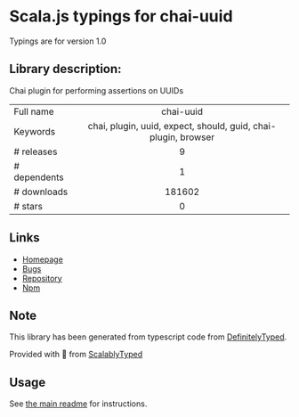 
# Scala.js typings for chai-uuid

Typings are for version 1.0

## Library description:
Chai plugin for performing assertions on UUIDs

|                    |                 |
| ------------------ | :-------------: |
| Full name          | chai-uuid |
| Keywords           | chai, plugin, uuid, expect, should, guid, chai-plugin, browser |
| # releases         | 9 |
| # dependents       | 1 |
| # downloads        | 181602 |
| # stars            | 0 |

## Links
- [Homepage](https://github.com/rfrench/chai-uuid#readme)
- [Bugs](https://github.com/rfrench/chai-uuid/issues)
- [Repository](https://github.com/rfrench/chai-uuid)
- [Npm](https://www.npmjs.com/package/chai-uuid)
    


## Note
This library has been generated from typescript code from [DefinitelyTyped](https://definitelytyped.org).

Provided with :purple_heart: from [ScalablyTyped](https://github.com/oyvindberg/ScalablyTyped)

## Usage
See [the main readme](../../readme.md) for instructions.


